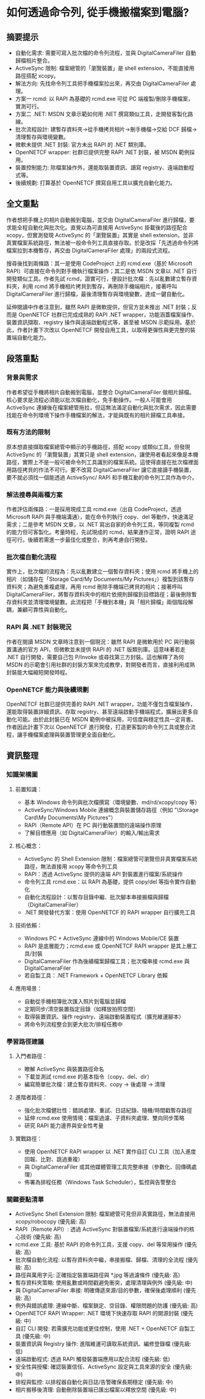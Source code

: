 # 如何透過命令列, 從手機搬檔案到電腦?

## 摘要提示
- 自動化需求: 需要可寫入批次檔的命令列流程，並與 DigitalCameraFiler 自動歸檔相片整合。
- ActiveSync 限制: 檔案總管的「瀏覽裝置」是 shell extension，不能直接用路徑搭配 xcopy。
- 解法方向: 先找命令列工具把手機檔案拉出來，再交由 DigitalCameraFiler 處理。
- 方案一 rcmd: 以 RAPI 為基礎的 rcmd.exe 可從 PC 端複製/刪除手機檔案，實測可行。
- 方案二 .NET: MSDN 文章示範如何用 .NET 撰寫類似工具，走開發客製化路線。
- 批次流程設計: 建暫存資料夾→從手機拷貝相片→刪手機檔→交給 DCF 歸檔→清理暫存與環境變數。
- 微軟未提供 .NET 封裝: 官方未出 RAPI 的 .NET 類別庫。
- OpenNETCF wrapper: 社群已提供完整 RAPI .NET 封裝，被 MSDN 範例採用。
- 裝置控制能力: 除檔案操作外，還能取裝置資訊、讀寫 registry、遠端啟動程式等。
- 後續規劃: 打算基於 OpenNETCF 撰寫自用工具以擴充自動化能力。

## 全文重點
作者想把手機上的相片自動搬到電腦，並交由 DigitalCameraFiler 進行歸檔，要求能全程自動化與批次化。直覺以為可直接用 ActiveSync 掛載後的路徑配合 xcopy，但實測發現 ActiveSync 的「瀏覽裝置」其實是 shell extension，並非真實檔案系統路徑，無法被一般命令列工具直接存取。於是改採「先透過命令列將檔案拉到本機暫存，再交由 DigitalCameraFiler 處理」的兩段式流程。

搜尋後找到兩條路：其一是使用 CodeProject 上的 rcmd.exe（基於 Microsoft RAPI）可直接在命令列對手機執行檔案操作；其二是依 MSDN 文章以 .NET 自行開發類似工具。作者先試 rcmd，證實可行，便設計批次檔：先以亂數建立暫存資料夾，利用 rcmd 將手機相片拷貝到暫存，再刪除手機端相片，接著呼叫 DigitalCameraFiler 進行歸檔，最後清理暫存與環境變數，達成一鍵自動化。

延伸閱讀中作者注意到，雖然 RAPI 是微軟提供，但官方並未推出 .NET 封裝；反而是 OpenNETCF 社群已完成成熟的 RAPI .NET wrapper，功能涵蓋檔案操作、裝置資訊擷取、registry 操作與遠端啟動程式等，甚至被 MSDN 示範採用。基於此，作者計畫下次改以 OpenNETCF 開發自用工具，以取得更彈性與更完整的裝置端自動化能力。

## 段落重點
### 背景與需求
作者希望從手機將相片自動搬到電腦，並整合 DigitalCameraFiler 做相片歸檔。核心要求是流程必須能以批次檔自動化，免手動操作。一般人可能會用 ActiveSync 連線後在檔案總管拖拉，但這無法滿足自動化與批次需求，因此需要找能在命令列環境下操作手機檔案的解法，才能與既有的相片歸檔工具串接。

### 既有方法的限制
原本想直接擷取檔案總管中顯示的手機路徑，搭配 xcopy 或類似工具，但發現 ActiveSync 的「瀏覽裝置」其實只是 shell extension，讓使用者看起來像是本機路徑，實際上不是一般可被命令列工具識別的檔案系統。這使得直接在批次檔裡面用路徑拷貝的作法不可行。要不改寫 DigitalCameraFiler 讓它直接讀手機裝置，要不就必須找一個能透過 ActiveSync/ RAPI 和手機互動的命令列工具作為中介。

### 解法搜尋與兩種方案
作者評估兩條路：一是採用現成工具 rcmd.exe（出自 CodeProject，透過 Microsoft RAPI 與手機端溝通），能在命令列執行 copy、del 等動作，快速滿足需求；二是參考 MSDN 文章，以 .NET 寫出自家的命令列工具，等同複製 rcmd 的能力但可客製化。考量時程，先試現成的 rcmd，結果運作正常，證明 RAPI 途徑可行。後續若需進一步最佳化或整合，則再考慮自行開發。

### 批次檔自動化流程
實作上，批次檔的流程為：先以亂數建立一個暫存資料夾；使用 rcmd 將手機上的相片（如儲存在「Storage Card/My Documents/My Pictures」）複製到該暫存資料夾；為避免重複處理，再用 rcmd 刪除手機端已拷貝的相片；接著呼叫 DigitalCameraFiler，將暫存資料夾中的相片依規則歸檔到目標路徑；最後刪除暫存資料夾並清理環境變數。此流程把「手機到本機」與「相片歸檔」兩個階段解耦，兼顧可靠性與自動化。

### RAPI 與 .NET 封裝現況
作者在閱讀 MSDN 文章時注意到一個現況：雖然 RAPI 是微軟用於 PC 與行動裝置溝通的官方 API，但微軟並未提供 RAPI 的 .NET 版類別庫。這意味著若走 .NET 自行開發，需要自己包 P/Invoke 或尋找第三方封裝。這也解釋了為何 MSDN 的示範會引用社群的封裝方案來完成教學，對開發者而言，直接利用成熟封裝能大幅縮短開發時程。

### OpenNETCF 能力與後續規劃
OpenNETCF 社群已提供完善的 RAPI .NET wrapper，功能不僅包含檔案操作，還能取得裝置詳細資訊、存取 registry、甚至遠端啟動手機端程式，擴展出更多自動化可能。由於此封裝已在 MSDN 範例中被採用，可信度與穩定性具一定背書。作者因此計畫下次以 OpenNETCF 進行開發，打造更客製的命令列工具或整合流程，讓手機檔案處理與裝置管理更全面自動化。

## 資訊整理

### 知識架構圖
1. 前置知識：
   - 基本 Windows 命令列與批次檔撰寫（環境變數、md/rd/xcopy/copy 等）
   - ActiveSync/Windows Mobile 連線概念與裝置儲存路徑（例如 "\Storage Card\My Documents\My Pictures\"）
   - RAPI（Remote API）在 PC 與行動裝置間的遠端操作原理
   - 了解目標應用（如 DigitalCameraFiler）的輸入/輸出需求

2. 核心概念：
   - ActiveSync 的 Shell Extension 限制：檔案總管可瀏覽但非真實檔案系統路徑，無法直接用 xcopy 等命令列工具
   - RAPI：透過 ActiveSync 提供的遠端 API 對裝置進行檔案/系統操作
   - 命令列工具 rcmd.exe：以 RAPI 為基礎，提供 copy/del 等指令實作自動化
   - 自動化流程設計：以暫存目錄中繼、批次腳本串接搬檔與歸檔（DigitalCameraFiler）
   - .NET 開發替代方案：使用 OpenNETCF 的 RAPI wrapper 自行擴充工具

3. 技術依賴：
   - Windows PC + ActiveSync 連線中的 Windows Mobile/CE 裝置
   - RAPI 是底層能力；rcmd.exe 或 OpenNETCF RAPI wrapper 是其上層工具/封裝
   - DigitalCameraFiler 作為後續檔案歸檔工具；批次檔串接 rcmd.exe 與 DigitalCameraFiler
   - 若自製工具：.NET Framework + OpenNETCF Library 依賴

4. 應用場景：
   - 自動從手機相簿批次匯入照片到電腦並歸檔
   - 定期同步/清空裝置指定目錄（如釋放拍照空間）
   - 取得裝置資訊、操作 registry、遠端啟動裝置程式（擴充維運腳本）
   - 將命令列流程整合到更大批次/排程任務中

### 學習路徑建議
1. 入門者路徑：
   - 瞭解 ActiveSync 與裝置路徑命名
   - 下載並測試 rcmd.exe 的基本指令（copy、del、dir）
   - 編寫簡單批次檔：建立暫存資料夾、copy -> 後處理 -> 清理

2. 進階者路徑：
   - 強化批次檔健壯性：錯誤處理、重試、日誌紀錄、隨機/時間戳暫存路徑
   - 延伸 rcmd.exe 使用情境：檔案過濾、子資料夾處理、雙向同步策略
   - 研究 RAPI 能力邊界與安全性考量

3. 實戰路徑：
   - 使用 OpenNETCF RAPI wrapper 以 .NET 實作自訂 CLI 工具（加入進度回報、比對、跳過重複）
   - 與 DigitalCameraFiler 或其他媒體管理工具完整串接（參數化、回傳碼處理）
   - 佈署為排程任務（Windows Task Scheduler），監控與告警整合

### 關鍵要點清單
- ActiveSync Shell Extension 限制: 檔案總管可見但非真實路徑，無法直接用 xcopy/robocopy (優先級: 高)
- RAPI（Remote API）: 透過 ActiveSync 對裝置檔案/系統進行遠端操作的核心技術 (優先級: 高)
- rcmd.exe 工具: 基於 RAPI 的命令列工具，支援 copy、del 等常用操作 (優先級: 高)
- 批次檔自動化流程: 以暫存資料夾中繼，串接搬檔、歸檔、清理的全流程 (優先級: 高)
- 路徑與萬用字元: 正確指定裝置端路徑與 *.jpg 等過濾條件 (優先級: 高)
- 暫存資料夾策略: 使用亂數或時間戳避免衝突，處理清理與例外 (優先級: 中)
- 與 DigitalCameraFiler 串接: 明確傳遞來源/目的參數，確保後處理順利 (優先級: 高)
- 例外與錯誤處理: 連線中斷、檔案鎖定、空目錄、權限問題的防護 (優先級: 高)
- OpenNETCF RAPI Wrapper: .NET 環境下快速存取 RAPI 的開源封裝 (優先級: 中)
- 自訂 CLI 開發: 若需擴充功能或更佳控制，使用 .NET + OpenNETCF 自製工具 (優先級: 中)
- 裝置資訊與 Registry 操作: 進階維運可讀取系統資訊、編修登錄檔 (優先級: 低)
- 遠端啟動程式: 透過 RAPI 觸發裝置端應用以配合流程 (優先級: 低)
- 安全性與授權: 確認裝置信任、ActiveSync 設定與工具來源的安全 (優先級: 中)
- 排程與監控: 以排程器自動化與日誌/告警確保長期穩定 (優先級: 中)
- 相片搬移後清理: 自動刪除裝置端已匯出檔案以釋放空間 (優先級: 中)